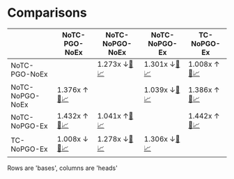 # Comparisons

|  | NoTC-PGO-NoEx | NoTC-NoPGO-NoEx | NoTC-NoPGO-Ex | TC-NoPGO-Ex |
| -- | -- | -- | -- | -- |
| NoTC-PGO-NoEx |  | 1.273x ↓[📄](NoTC-NoPGO-NoEx-vs-NoTC-PGO-NoEx.md)[📈](NoTC-NoPGO-NoEx-vs-NoTC-PGO-NoEx.svg) | 1.301x ↓[📄](NoTC-NoPGO-Ex-vs-NoTC-PGO-NoEx.md)[📈](NoTC-NoPGO-Ex-vs-NoTC-PGO-NoEx.svg) | 1.008x ↑[📄](TC-NoPGO-Ex-vs-NoTC-PGO-NoEx.md)[📈](TC-NoPGO-Ex-vs-NoTC-PGO-NoEx.svg) |
| NoTC-NoPGO-NoEx | 1.376x ↑[📄](NoTC-PGO-NoEx-vs-NoTC-NoPGO-NoEx.md)[📈](NoTC-PGO-NoEx-vs-NoTC-NoPGO-NoEx.svg) |  | 1.039x ↓[📄](NoTC-NoPGO-Ex-vs-NoTC-NoPGO-NoEx.md)[📈](NoTC-NoPGO-Ex-vs-NoTC-NoPGO-NoEx.svg) | 1.386x ↑[📄](TC-NoPGO-Ex-vs-NoTC-NoPGO-NoEx.md)[📈](TC-NoPGO-Ex-vs-NoTC-NoPGO-NoEx.svg) |
| NoTC-NoPGO-Ex | 1.432x ↑[📄](NoTC-PGO-NoEx-vs-NoTC-NoPGO-Ex.md)[📈](NoTC-PGO-NoEx-vs-NoTC-NoPGO-Ex.svg) | 1.041x ↑[📄](NoTC-NoPGO-NoEx-vs-NoTC-NoPGO-Ex.md)[📈](NoTC-NoPGO-NoEx-vs-NoTC-NoPGO-Ex.svg) |  | 1.442x ↑[📄](TC-NoPGO-Ex-vs-NoTC-NoPGO-Ex.md)[📈](TC-NoPGO-Ex-vs-NoTC-NoPGO-Ex.svg) |
| TC-NoPGO-Ex | 1.008x ↓[📄](NoTC-PGO-NoEx-vs-TC-NoPGO-Ex.md)[📈](NoTC-PGO-NoEx-vs-TC-NoPGO-Ex.svg) | 1.278x ↓[📄](NoTC-NoPGO-NoEx-vs-TC-NoPGO-Ex.md)[📈](NoTC-NoPGO-NoEx-vs-TC-NoPGO-Ex.svg) | 1.306x ↓[📄](NoTC-NoPGO-Ex-vs-TC-NoPGO-Ex.md)[📈](NoTC-NoPGO-Ex-vs-TC-NoPGO-Ex.svg) |  |


Rows are 'bases', columns are 'heads'

